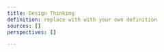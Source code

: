 ```yaml
---
title: Design Thinking
definition: replace with with your own definition
sources: []
perspectives: []

---
```

